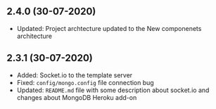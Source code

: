 ## 2.4.0 (30-07-2020)
* Updated: Project archtecture updated to the New componenets architecture

## 2.3.1 (30-07-2020)
* Added: Socket.io to the template server
* Fixed: `config/mongo.config` file connection bug
* Updated: `README.md` file with some description about socket.io and changes about MongoDB Heroku add-on 